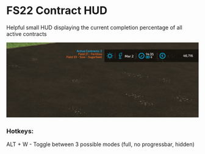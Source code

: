 # FS22 Contract HUD

Helpful small HUD displaying the current completion percentage of all active contracts

![](screenshots/v1.1.0.0.png?raw=true)

### Hotkeys:
ALT + W  -  Toggle between 3 possible modes (full, no progressbar, hidden)